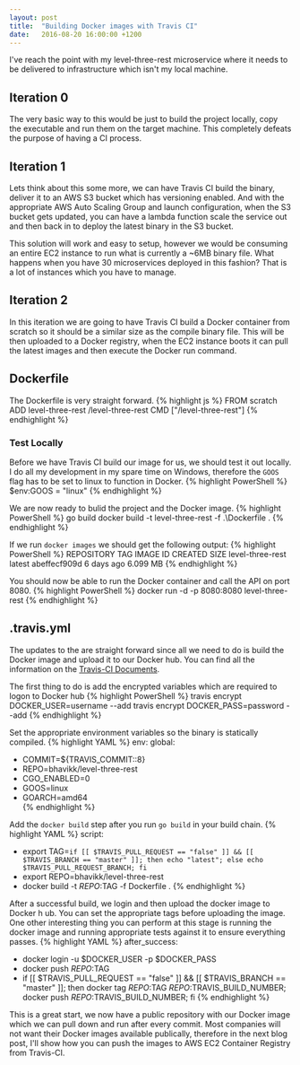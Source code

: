 ```yaml
---
layout: post
title:  "Building Docker images with Travis CI"
date:   2016-08-20 16:00:00 +1200
---
```

I've reach the point with my level-three-rest microservice where it needs to be delivered to infrastructure which isn't my local machine.

## Iteration 0
The very basic way to this would be just to build the project locally, copy the executable and run them on the target machine. This completely defeats the purpose of having a CI process.

## Iteration 1
Lets think about this some more, we can have Travis CI build the binary, deliver it to an AWS S3 bucket which has versioning enabled. And with the appropriate AWS Auto Scaling Group and launch configuration, when the S3 bucket gets updated, you can have a lambda function scale the service out and then back in to deploy the latest binary in the S3 bucket.

This solution will work and easy to setup, however we would be consuming an entire EC2 instance to run what is currently a ~6MB binary file. What happens when you have 30 microservices deployed in this fashion? That is a lot of instances which you have to manage.

## Iteration 2
In this iteration we are going to have Travis CI build a Docker container from scratch so it should be a similar size as the compile binary file. This will be then uploaded to a Docker registry, when the EC2 instance boots it can pull the latest images and then execute the Docker run command.

## Dockerfile
The Dockerfile is very straight forward.
{% highlight js %}
FROM scratch
ADD level-three-rest /level-three-rest
CMD ["/level-three-rest"]
{% endhighlight %}

### Test Locally
Before we have Travis CI build our image for us, we should test it out locally. I do all my development in my spare time on Windows, therefore the `GOOS` flag has to be set to linux to function in Docker.
{% highlight PowerShell %}
$env:GOOS = "linux"
{% endhighlight %}

We are now ready to bulid the project and the Docker image.
{% highlight PowerShell %}
go build
docker build -t level-three-rest -f .\Dockerfile .
{% endhighlight %}

If we run `docker images` we should get the following output:
{% highlight PowerShell %}
REPOSITORY          TAG                 IMAGE ID            CREATED             SIZE
level-three-rest    latest              abeffecf909d        6 days ago          6.099 MB
{% endhighlight %}

You should now be able to run the Docker container and call the API on port 8080.
{% highlight PowerShell %}
docker run -d -p 8080:8080 level-three-rest
{% endhighlight %}

## .travis.yml
The updates to the are straight forward since all we need to do is build the Docker image and upload it to our Docker hub. You can find all the information on the [Travis-CI Documents](https://docs.travis-ci.com/user/docker/).

The first thing to do is add the encrypted variables which are required to logon to Docker hub
{% highlight PowerShell %}
travis encrypt DOCKER_USER=username --add
travis encrypt DOCKER_PASS=password --add
{% endhighlight %}

Set the appropriate environment variables so the binary is statically compiled.
{% highlight YAML %}
env:
  global:
  - COMMIT=${TRAVIS_COMMIT::8}
  - REPO=bhavikk/level-three-rest
  - CGO_ENABLED=0
  - GOOS=linux
  - GOARCH=amd64  
{% endhighlight %}

Add the `docker build` step after you run `go build` in your build chain.
{% highlight YAML %}
script:
 - export TAG=`if [[ $TRAVIS_PULL_REQUEST == "false" ]] && [[ $TRAVIS_BRANCH == "master" ]]; then echo "latest"; else echo $TRAVIS_PULL_REQUEST_BRANCH; fi`
 - export REPO=bhavikk/level-three-rest
 - docker build -t $REPO:$TAG -f Dockerfile .
{% endhighlight %}

After a successful build, we login and then upload the docker image to Docker h ub. You can set the appropriate tags before uploading the image. One other interesting thing you can perform at this stage is running the docker image and running appropriate tests against it to ensure everything passes.
{% highlight YAML %}
 after_success:
 - docker login -u $DOCKER_USER -p $DOCKER_PASS
 - docker push $REPO:$TAG
 - if [[ $TRAVIS_PULL_REQUEST == "false" ]] && [[ $TRAVIS_BRANCH == "master" ]]; then
   docker tag $REPO:$TAG $REPO:$TRAVIS_BUILD_NUMBER;
   docker push $REPO:$TRAVIS_BUILD_NUMBER;
   fi
{% endhighlight %}

This is a great start, we now have a public repository with our Docker image which we can pull down and run after every commit. Most companies will not want their Docker images available publically, therefore in the next blog post, I'll show how you can  push the images to AWS EC2 Container Registry from Travis-CI.
